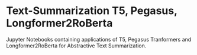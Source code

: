 # Text-Summarization T5, Pegasus, Longformer2RoBerta
Jupyter Notebooks containing applications of T5, Pegasus Tranformers and Longformer2RoBerta for Abstractive Text Summarization. 
